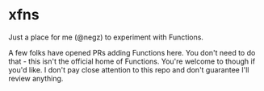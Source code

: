 # xfns

Just a place for me (@negz) to experiment with Functions.

A few folks have opened PRs adding Functions here. You don't
need to do that - this isn't the official home of Functions.
You're welcome to though if you'd like. I don't pay close
attention to this repo and don't guarantee I'll review
anything.

